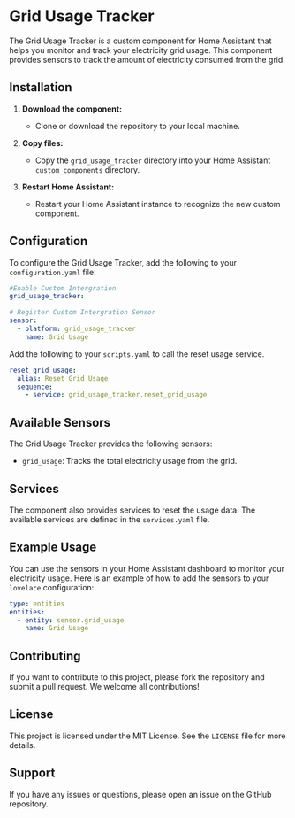 # Grid Usage Tracker

The Grid Usage Tracker is a custom component for Home Assistant that helps you monitor and track your electricity grid usage. This component provides sensors to track the amount of electricity consumed from the grid.

## Installation

1. **Download the component:**
   - Clone or download the repository to your local machine.

2. **Copy files:**
   - Copy the `grid_usage_tracker` directory into your Home Assistant `custom_components` directory.

3. **Restart Home Assistant:**
   - Restart your Home Assistant instance to recognize the new custom component.

## Configuration

To configure the Grid Usage Tracker, add the following to your `configuration.yaml` file:

```yaml
#Enable Custom Intergration
grid_usage_tracker:

# Register Custom Intergration Sensor
sensor:
  - platform: grid_usage_tracker
    name: Grid Usage
```

Add the following to your `scripts.yaml` to call the reset usage service.

```yaml
reset_grid_usage:
  alias: Reset Grid Usage
  sequence:
    - service: grid_usage_tracker.reset_grid_usage
```

## Available Sensors

The Grid Usage Tracker provides the following sensors:

- `grid_usage`: Tracks the total electricity usage from the grid.


## Services

The component also provides services to reset the usage data. The available services are defined in the `services.yaml` file.

## Example Usage

You can use the sensors in your Home Assistant dashboard to monitor your electricity usage. Here is an example of how to add the sensors to your `lovelace` configuration:

```yaml
type: entities
entities:
  - entity: sensor.grid_usage
    name: Grid Usage
```

## Contributing

If you want to contribute to this project, please fork the repository and submit a pull request. We welcome all contributions!

## License

This project is licensed under the MIT License. See the `LICENSE` file for more details.

## Support

If you have any issues or questions, please open an issue on the GitHub repository.